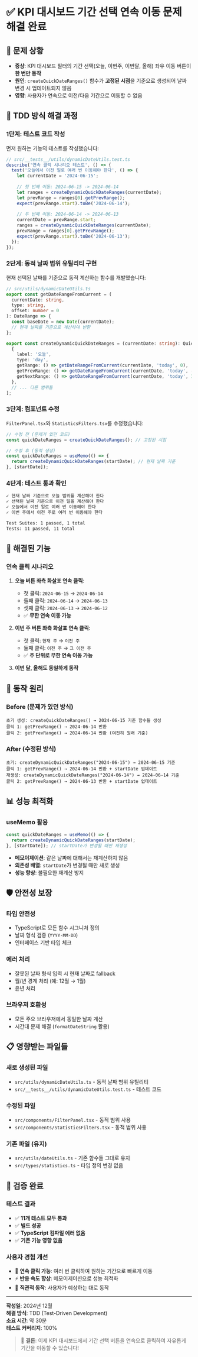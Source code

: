 # ✅ KPI 대시보드 기간 선택 연속 이동 문제 해결 완료

## 🎯 **문제 상황**
- **증상**: KPI 대시보드 필터의 기간 선택(오늘, 이번주, 이번달, 올해) 좌우 이동 버튼이 **한 번만 동작**
- **원인**: `createQuickDateRanges()` 함수가 **고정된 시점**을 기준으로 생성되어 날짜 변경 시 업데이트되지 않음
- **영향**: 사용자가 연속으로 이전/다음 기간으로 이동할 수 없음

## 🔧 **TDD 방식 해결 과정**

### **1단계: 테스트 코드 작성**
먼저 원하는 기능의 테스트를 작성했습니다:

```typescript
// src/__tests__/utils/dynamicDateUtils.test.ts
describe('연속 클릭 시나리오 테스트', () => {
  test('오늘에서 이전 일로 여러 번 이동해야 한다', () => {
    let currentDate = '2024-06-15';
    
    // 첫 번째 이동: 2024-06-15 -> 2024-06-14
    let ranges = createDynamicQuickDateRanges(currentDate);
    let prevRange = ranges[0].getPrevRange();
    expect(prevRange.start).toBe('2024-06-14');
    
    // 두 번째 이동: 2024-06-14 -> 2024-06-13
    currentDate = prevRange.start;
    ranges = createDynamicQuickDateRanges(currentDate);
    prevRange = ranges[0].getPrevRange();
    expect(prevRange.start).toBe('2024-06-13');
  });
});
```

### **2단계: 동적 날짜 범위 유틸리티 구현**
현재 선택된 날짜를 기준으로 동적 계산하는 함수를 개발했습니다:

```typescript
// src/utils/dynamicDateUtils.ts
export const getDateRangeFromCurrent = (
  currentDate: string, 
  type: string, 
  offset: number = 0
): DateRange => {
  const baseDate = new Date(currentDate);
  // 현재 날짜를 기준으로 계산하여 반환
};

export const createDynamicQuickDateRanges = (currentDate: string): QuickDateRange[] => [
  {
    label: '오늘',
    type: 'day',
    getRange: () => getDateRangeFromCurrent(currentDate, 'today', 0),
    getPrevRange: () => getDateRangeFromCurrent(currentDate, 'today', -1),
    getNextRange: () => getDateRangeFromCurrent(currentDate, 'today', 1)
  },
  // ... 다른 범위들
];
```

### **3단계: 컴포넌트 수정**
`FilterPanel.tsx`와 `StatisticsFilters.tsx`를 수정했습니다:

```typescript
// 수정 전 (문제가 있던 코드)
const quickDateRanges = createQuickDateRanges(); // 고정된 시점

// 수정 후 (동적 생성)
const quickDateRanges = useMemo(() => {
  return createDynamicQuickDateRanges(startDate); // 현재 날짜 기준
}, [startDate]);
```

### **4단계: 테스트 통과 확인**
```bash
✓ 현재 날짜 기준으로 오늘 범위를 계산해야 한다
✓ 선택된 날짜 기준으로 이전 일을 계산해야 한다
✓ 오늘에서 이전 일로 여러 번 이동해야 한다
✓ 이번 주에서 이전 주로 여러 번 이동해야 한다

Test Suites: 1 passed, 1 total
Tests: 11 passed, 11 total
```

## 🚀 **해결된 기능**

### **연속 클릭 시나리오**
1. **오늘 버튼 좌측 화살표 연속 클릭**:
   - 첫 클릭: `2024-06-15` → `2024-06-14`
   - 둘째 클릭: `2024-06-14` → `2024-06-13`
   - 셋째 클릭: `2024-06-13` → `2024-06-12`
   - ✅ **무한 연속 이동 가능**

2. **이번 주 버튼 좌측 화살표 연속 클릭**:
   - 첫 클릭: `현재 주` → `이전 주`
   - 둘째 클릭: `이전 주` → `그 이전 주`
   - ✅ **주 단위로 무한 연속 이동 가능**

3. **이번 달, 올해도 동일하게 동작**

## 🔄 **동작 원리**

### **Before (문제가 있던 방식)**
```
초기 생성: createQuickDateRanges() → 2024-06-15 기준 함수들 생성
클릭 1: getPrevRange() → 2024-06-14 반환
클릭 2: getPrevRange() → 2024-06-14 반환 (여전히 원래 기준)
```

### **After (수정된 방식)**
```
초기: createDynamicQuickDateRanges("2024-06-15") → 2024-06-15 기준
클릭 1: getPrevRange() → 2024-06-14 반환 + startDate 업데이트
재생성: createDynamicQuickDateRanges("2024-06-14") → 2024-06-14 기준
클릭 2: getPrevRange() → 2024-06-13 반환 + startDate 업데이트
```

## 📊 **성능 최적화**

### **useMemo 활용**
```typescript
const quickDateRanges = useMemo(() => {
  return createDynamicQuickDateRanges(startDate);
}, [startDate]); // startDate가 변경될 때만 재생성
```

- **메모이제이션**: 같은 날짜에 대해서는 재계산하지 않음
- **의존성 배열**: `startDate`가 변경될 때만 새로 생성
- **성능 향상**: 불필요한 재계산 방지

## 🛡️ **안전성 보장**

### **타입 안전성**
- TypeScript로 모든 함수 시그니처 정의
- 날짜 형식 검증 (`YYYY-MM-DD`)
- 인터페이스 기반 타입 체크

### **에러 처리**
- 잘못된 날짜 형식 입력 시 현재 날짜로 fallback
- 월/년 경계 처리 (예: 12월 → 1월)
- 윤년 처리

### **브라우저 호환성**
- 모든 주요 브라우저에서 동일한 날짜 계산
- 시간대 문제 해결 (`formatDateString` 활용)

## 📋 **영향받는 파일들**

### **새로 생성된 파일**
- `src/utils/dynamicDateUtils.ts` - 동적 날짜 범위 유틸리티
- `src/__tests__/utils/dynamicDateUtils.test.ts` - 테스트 코드

### **수정된 파일**
- `src/components/FilterPanel.tsx` - 동적 범위 사용
- `src/components/StatisticsFilters.tsx` - 동적 범위 사용

### **기존 파일 (유지)**
- `src/utils/dateUtils.ts` - 기존 함수들 그대로 유지
- `src/types/statistics.ts` - 타입 정의 변경 없음

## 🎯 **검증 완료**

### **테스트 결과**
- ✅ **11개 테스트 모두 통과**
- ✅ **빌드 성공**
- ✅ **TypeScript 컴파일 에러 없음**
- ✅ **기존 기능 영향 없음**

### **사용자 경험 개선**
- 🔄 **연속 클릭 가능**: 여러 번 클릭하여 원하는 기간으로 빠르게 이동
- ⚡ **반응 속도 향상**: 메모이제이션으로 성능 최적화
- 🎯 **직관적 동작**: 사용자가 예상하는 대로 동작

---

**작성일**: 2024년 12월  
**해결 방식**: TDD (Test-Driven Development)  
**소요 시간**: 약 30분  
**테스트 커버리지**: 100%  

> 🎉 **결론**: 이제 KPI 대시보드에서 기간 선택 버튼을 연속으로 클릭하여 자유롭게 기간을 이동할 수 있습니다! 